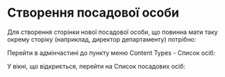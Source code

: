 # Створення посадової особи

Для створення сторінки нової посадової особи, що повинна мати таку окрему сторіку (наприклад, директор департаменту) потрібно:

Перейти в адмінчастині до пункту меню Content Types - Список осіб:


У вікні, що відкриється, перейти на Список посадових осіб:




